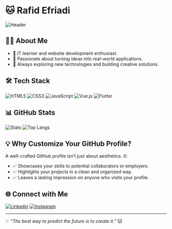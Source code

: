 # 🐱 Rafid Efriadi

![Header](https://capsule-render.vercel.app/api?type=waving&color=0:6a11cb,100:2575fc&height=200&section=header&text=Rafid%20Efriadi&fontSize=40&fontColor=fff&animation=fadeIn&desc=IT%20Learner%20%7C%20Web%20Dev%20Enthusiast&descAlignY=65&descAlign=50)

## 👨‍💻 About Me
- 🚀 IT learner and website development enthusiast.  
- 🎯 Passionate about turning ideas into real-world applications.  
- 🌱 Always exploring new technologies and building creative solutions.  

## 🛠️ Tech Stack
![HTML5](https://img.shields.io/badge/-HTML5-E34F26?style=flat&logo=html5&logoColor=white)
![CSS3](https://img.shields.io/badge/-CSS3-1572B6?style=flat&logo=css3)
![JavaScript](https://img.shields.io/badge/-JavaScript-F7DF1E?style=flat&logo=javascript&logoColor=black)
![Vue.js](https://img.shields.io/badge/-Vue.js-4FC08D?style=flat&logo=vue.js&logoColor=white)
![Flutter](https://img.shields.io/badge/-Flutter-02569B?style=flat&logo=flutter&logoColor=white)

## 📊 GitHub Stats
![Stats](https://github-readme-stats.vercel.app/api?username=rafid824&show_icons=true&theme=tokyonight)
![Top Langs](https://github-readme-stats.vercel.app/api/top-langs/?username=rafid824&layout=compact&theme=tokyonight)

## 💡 Why Customize Your GitHub Profile?
A well-crafted GitHub profile isn’t just about aesthetics. It:
- ✅ Showcases your skills to potential collaborators or employers.  
- ✅ Highlights your projects in a clean and organized way.  
- ✅ Leaves a lasting impression on anyone who visits your profile.  

## 🌐 Connect with Me
[![Linkedin](https://img.shields.io/badge/-LinkedIn-blue?style=flat&logo=linkedin)](https://linkedin.com/in/your-link)
[![Instagram](https://img.shields.io/badge/-Instagram-C13584?style=flat&logo=instagram&logoColor=white)](https://instagram.com/yourusername)

---

✨ *“The best way to predict the future is to create it.”* 🐱
